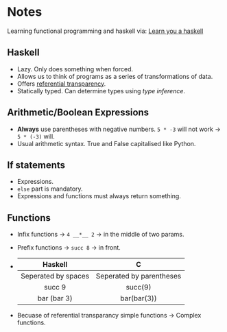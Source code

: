 # Notes
Learning functional programming and haskell via: [Learn you a haskell](http://learnyouahaskell.com/chapters)

## Haskell
  + Lazy. Only does something when forced.
  + Allows us to think of programs as a series of transformations of data.
  + Offers [referential transparency](https://stackoverflow.com/a/210871/11125533).
  + Statically typed. Can determine types using _type inference_.
  
## Arithmetic/Boolean Expressions
  + **Always** use parentheses with negative numbers. `5 * -3` will not work -> `5 * (-3)` will.
  + Usual arithmetic syntax. True and False capitalised like Python.
  
## If statements
  + Expressions.
  + `else` part is mandatory.
  + Expressions and functions must always return something.
  
## Functions
  + Infix functions -> `4 __*__ 2` -> in the middle of two params.
  + Prefix functions -> `succ 8` -> in front.
  + Haskell | C
    :-----: | :-----:
    Seperated by spaces | Seperated by parentheses
    succ 9 | succ(9)
    bar (bar 3) | bar(bar(3))
  
  + Becuase of referential transparancy simple functions -> Complex functions.
    
